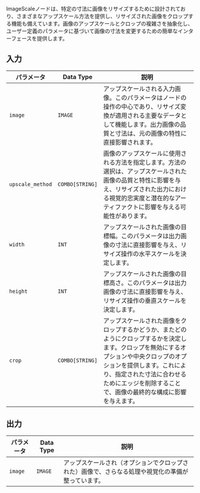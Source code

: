 ImageScaleノードは、特定の寸法に画像をリサイズするために設計されており、さまざまなアップスケール方法を提供し、リサイズされた画像をクロップする機能も備えています。画像のアップスケールとクロップの複雑さを抽象化し、ユーザー定義のパラメータに基づいて画像の寸法を変更するための簡単なインターフェースを提供します。

## 入力

| パラメータ       | Data Type | 説明                                                                           |
|-----------------|-------------|---------------------------------------------------------------------------------------|
| `image`         | `IMAGE`     | アップスケールされる入力画像。このパラメータはノードの操作の中心であり、リサイズ変換が適用される主要なデータとして機能します。出力画像の品質と寸法は、元の画像の特性に直接影響されます。 |
| `upscale_method`| `COMBO[STRING]` | 画像のアップスケールに使用される方法を指定します。方法の選択は、アップスケールされた画像の品質と特性に影響を与え、リサイズされた出力における視覚的忠実度と潜在的なアーティファクトに影響を与える可能性があります。 |
| `width`         | `INT`       | アップスケールされた画像の目標幅。このパラメータは出力画像の寸法に直接影響を与え、リサイズ操作の水平スケールを決定します。 |
| `height`        | `INT`       | アップスケールされた画像の目標高さ。このパラメータは出力画像の寸法に直接影響を与え、リサイズ操作の垂直スケールを決定します。 |
| `crop`          | `COMBO[STRING]` | アップスケールされた画像をクロップするかどうか、またどのようにクロップするかを決定します。クロップを無効にするオプションや中央クロップのオプションを提供します。これにより、指定された寸法に合わせるためにエッジを削除することで、画像の最終的な構成に影響を与えます。 |

## 出力

| パラメータ | Data Type | 説明 |
|-----------|-------------|-------------|
| `image`   | `IMAGE`     | アップスケールされ（オプションでクロップされた）画像で、さらなる処理や視覚化の準備が整っています。 |
